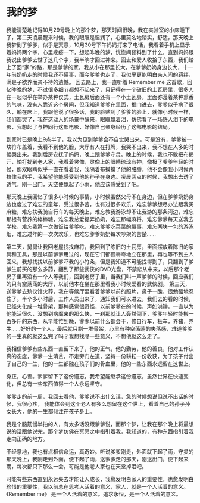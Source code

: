 # 我的梦


我能清楚地记得10月29号晚上的那个梦，那天时间很晚，我在实验室的小床睡下了，第二天凌晨醒来时候，我的眼眶是湿润了，心里莫名地踏实，舒适，那天晚上我梦到了爹爹，似乎是天意，10月30号下午妈妈打来了电话，我看着手机上显示着妈妈两个字，心里疙瘩一下，想起昨晚的梦，恍惚间预料到了什么，直到妈妈跟我说出爹爹去世了这几个字，我半晌才回过神来。回去和爱人收拾了东西，我们踏上了回“家”的路，那是爹爹的家，我从小在那里长大，在爹爹奶奶身边长大，十一年前奶奶走的时候我还不懂事，而今爹爹也走了，我似乎更能明白亲人间的羁绊，满是子欲养而亲不待的遗憾。 回去路上，我一直听着 Remember me 这首歌，回忆昨晚的梦，不过很多细节都想不起来了，只记得在一个破旧的土瓦房里，很多人在一起似乎在举办某种仪式，土瓦房后面还有一个小土瓦房，里面弥漫着某种熏香的气味，没有人靠近这个房间，但我知道爹爹在里面，推门进去，爹爹似乎病了很久，躺在床上，我跟他说了很多话，我的脸贴到了爹爹的脸上，就像小时候一样，我们都哭了，我在这动人的场景中醒来，眼眶飘着泪，仿佛看了一场感人泪下的电影，我想起了与神同行这部电影，好像自己亲身经历了这部电影的结局。

到家时已是晚上9点半了，我以为见到爹爹会不自觉哭出来，可是没有，爹爹被一块符布盖着，我看不到他的脸，大厅有人在打牌，我哭不出来，我不想在人多的时候哭出来。我到后房安抚了妈妈，晚上跟爹爹守灵。晚上的时候，我也不敢把布揭开，怕打扰到老人家，我看着灵像，灵像上的眼睛琼琼有神，像极了爹爹年轻的时候，那双眼睛似乎一直在看着我，我隔着布摸摸了他的胳膊，他不会像我小时候再拉住我的手，我希望他能感受到他的孙子在身边。凌晨两点的时候，我想出去透了透气，刚一出门，天空便飘起了小雨，他应该感受到了吧。

那天晚上我回忆了很多小时候的事情，小时候虽然父母不在身边，但在爹爹奶奶身边也度过了难忘的童年，受过很多苦，也有过很多欢乐，难忘爹爹想尽办法跟我买麻糖，难忘扶我骑自行车的每天晚上，难忘教我游泳却不让我游的那条河边，难忘那根有营养的棒棒糖，难忘我总爱捉弄奶奶，难忘那幅麻将，难忘爹爹每天送我去学校，难忘我第一次做饭给爹爹吃，难忘爹爹吃菜菜的趣事，难忘两块一包的游泳烟，难忘过年的一次次欢乐，也难忘爹爹奶奶每次吵架的苦楚……

第二天，舅舅让我回老屋找找麻将，我回到了陈旧的土瓦房，里面摆放着陈旧的家具和工具，那是以前爹爹用过的，现在它们都孤零零地立在那里，再也等不到主人回来，我想找找以前爹爹吓我的小竹条，但是我知道不可能找得到了，只翻到了爹爹生前买的那么多药，翻到了那些武侠的DVD光盘，不禁悲从中来，以后那个老房子里再没有一个人等我们，回到老房子里，当我们叫一声爹爹的时候，回应我们的只有空荡荡的大厅，以前他本在坐在那里看我小时候爱看的武侠剧。 第三天，送爹爹去殡仪馆火葬，我在等候厅里看着爹爹以前的照片，鼻子一酸，很勉强地忍住了。半个多小时后，工作人员出来了，通知我们可以进去，我们去的看的时候，已经火化成一堆骨架，那种感觉很奇怪，以前爹爹在的时候，声如洪钟，一直以为他能活很久，没想到病魔来的那么快，一刹那就让人轰然倒下，爹爹年轻时能搬一百多斤的东西，从早能忙到晚，爹爹以前什么都会干，修自行车，板车，养猪，养牛……好好的一个人，最后就只剩一堆骨架，心里有种空荡荡的失落感，难道爹爹的一生真的就这么完了吗？我想找寻一些意义，不想他就这么走了。

我相信爹爹有些东西一直留下来了，他的正气，他的勤劳，他的善良，他对工作认真的态度，爹爹一生清贫，不走旁门左道，坚持一份耕耘一份收获，为了孩子付出了自己的一生，他的一生都融在孩子们的骨血里，他的一些东西永远留在这世上。

身正，心善。爹爹留下了这份遗志，我希望能继承这份遗志，虽然世界在快速变化，但总有一些东西值得一个人永远坚守。

爹爹走的前一周，我回去看他，爹爹说不出什么话，急的时候想说但说不出话的时候，我很心疼， 我能体会到这个老人有多么想留在这个世上，看着自己的孙子孙女长大，他的一生都倾注在孩子身上。

我是个脑筋慢半拍的人，有太多话没跟爹爹说，而那个梦，让我在那个晚上将最想说的话跟他说完，那个梦仿佛在冥冥之中指引着我，我知道的，有种东西指引着我走向正确的地方。

不经意地，我也有点相信命运，真奇妙。听说爹爹刚走，外面就下起了雨，守灵的那天晚上，我刚走到外面，便下起了雨，送爹爹走的那天，刚送出门，便下起来雨，每次都只下那么一会。可能是他老人家也在天堂掉泪吧。

可能有些东西直到永远失去才能让人成长，我愈发明白家人的重要性，也愈发明白珍惜的重要性，我以前总在思考人活着的意义，家人，就是一个人活着的意义。《Remember me》 是一个人活着的意义。追求永恒，是一个人活着的意义。